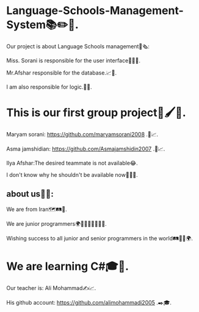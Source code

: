 # Language-Schools-Management-System📚✏️📑.

Our project is about Language Schools management📒🗞️:

Miss. Sorani is responsible for the user interface🙇‍♀️🤳.

Mr.Afshar responsible for the database.📈💾.

I am also responsible for logic.🤔🧠.


# This is our first group project💎🖌️👥.

 Maryam sorani: https://github.com/maryamsorani2008 .👥📈.

 Asma jamshidian: https://github.com/Asmajamshidin2007 .👥📈.

 Ilya Afshar:The desired teammate is not available😂.
 
 I don't know why he shouldn't be available now🤵‍♂️🤔.


## about us👥🤔:

 We are from Iran🗺️🛤️🧭.

 We are junior programmers🌍👻🤵‍♀️🤵‍♂️🤵‍♀️.

 Wishing success to all junior and senior programmers in the world🛤️🧭✨🌍.

 # We are learning C#🎓📒.

 Our teacher is: Ali Mohammad✍️📈.

 His github account: https://github.com/alimohammadi2005 .✒️🎓.

